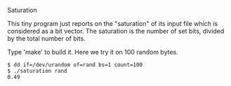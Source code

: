 Saturation

This tiny program just reports on the "saturation" of its
input file which is considered as a bit vector. The saturation
is the number of set bits, divided by the total number of bits.

Type 'make' to build it. Here we try it on 100 random bytes. 

    $ dd if=/dev/urandom of=rand bs=1 count=100 
    $ ./saturation rand 
    0.49

